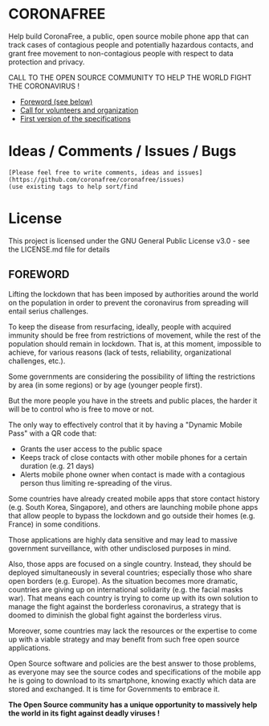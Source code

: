 # CORONAFREE
Help build CoronaFree, a public, open source mobile phone app that can track cases of contagious people and potentially hazardous contacts, and grant free movement to non-contagious people with respect to data protection and privacy.

CALL TO THE OPEN SOURCE COMMUNITY TO HELP THE WORLD FIGHT THE CORONAVIRUS !

- [Foreword (see below)](https://github.com/coronafree/coronafree/wiki/FOREWORD)
- [Call for volunteers and organization](https://github.com/coronafree/coronafree/wiki/Call-For-Volunteers-and-General-Organization)
- [First version of the specifications](https://github.com/coronafree/coronafree/wiki/General-Specifications)

# Ideas / Comments / Issues / Bugs
    [Please feel free to write comments, ideas and issues](https://github.com/coronafree/coronafree/issues)
    (use existing tags to help sort/find 

# License
This project is licensed under the GNU General Public License v3.0 - see the LICENSE.md file for details

## FOREWORD

Lifting the lockdown that has been imposed by authorities around the world on the population in order to prevent the coronavirus from spreading will entail serius challenges.

To keep the disease from resurfacing, ideally, people with acquired immunity should be free from restrictions of movement, while the rest of the population should remain in lockdown. That is, at this moment, impossible to achieve, for various reasons (lack of tests, reliability, organizational challenges, etc.).

Some governments are considering the possibility of lifting the restrictions by area (in some regions) or by age (younger people first).

But the more people you have in the streets and public places, the harder it will be to control who is free to move or not.

The only way to effectively control that it by having a "Dynamic Mobile Pass" with a QR code that:
- Grants the user access to the public space
- Keeps track of close contacts with other mobile phones for a certain duration (e.g. 21 days)
- Alerts mobile phone owner when contact is made with a contagious person
thus limiting re-spreading of the virus.

Some countries have already created mobile apps that store contact history (e.g. South Korea, Singapore), and others are launching mobile phone apps that allow people to bypass the lockdown and go outside their homes (e.g. France) in some conditions.

Those applications are highly data sensitive and may lead to massive government surveillance, with other undisclosed purposes in mind.

Also, those apps are focused on a single country. Instead, they should be deployed simultaneously in several countries; especially those who share open borders (e.g. Europe).
As the situation becomes more dramatic, countries are giving up on international solidarity (e.g. the facial masks war).
That means each country is trying to come up with its own solution to manage the fight against the borderless coronavirus, a strategy that is doomed to diminish the global fight against the borderless virus. 

Moreover, some countries may lack the resources or the expertise to come up with a viable strategy and may benefit from such free open source applications.

Open Source software and policies are the best answer to those problems, as everyone may see the source codes and specifications of the mobile app he is going to download to its smartphone, knowing exactly which data are stored and exchanged. It is time for Governments to embrace it.

**The Open Source community has a unique opportunity to massively help the world in its fight against deadly viruses !**
